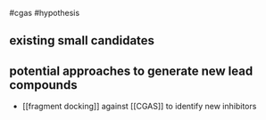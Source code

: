 #cgas #hypothesis 

## existing small candidates

## potential approaches to generate new lead compounds 
* [[fragment docking]] against [[CGAS]] to identify new inhibitors